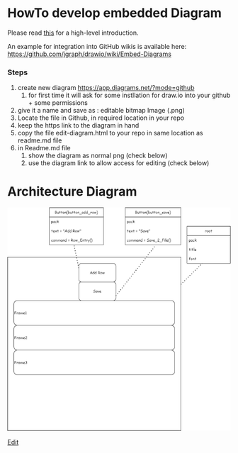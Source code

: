# HowTo develop embedded Diagram
Please read <a href="https://github.com/jgraph/drawio-integration" target="_blank">this</a> for a high-level introduction.

An example for integration into GitHub wikis is available here: https://github.com/jgraph/drawio/wiki/Embed-Diagrams


### Steps

1. create new diagram https://app.diagrams.net/?mode=github
    1. for first time it will ask for some instllation for draw.io into your github +  some permissions
2. give it a name and save as : editable bitmap Image (.png)
3. Locate the file in Github, in required location in your repo
4. keep the https link to the diagram in hand
5. copy the file edit-diagram.html to your repo in same location as readme.md file
6. in Readme.md file
    1. show the diagram as normal png (check below)
    2. use the diagram link to allow access for editing (check below)





# Architecture Diagram

![Diagram](ArchitectureDiagram.png)


<a href="https://app.diagrams.net/#HJacquelineBashta%2FTripPlanner%2Fmain%2FArchitecture%2FArchitectureDiagram.png" target="_blank">Edit</a>



